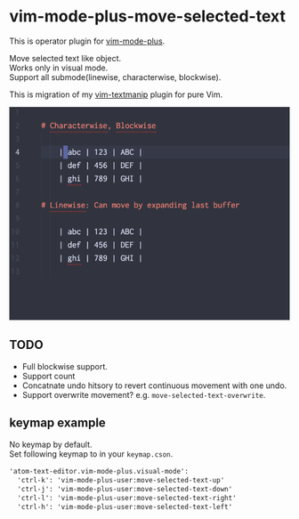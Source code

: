 # vim-mode-plus-move-selected-text

This is operator plugin for [vim-mode-plus](https://atom.io/packages/vim-mode-plus).  

Move selected text like object.  
Works only in visual mode.  
Support all submode(linewise, characterwise, blockwise).

This is migration of my [vim-textmanip](https://github.com/t9md/vim-textmanip) plugin for pure Vim.  

![](https://raw.githubusercontent.com/t9md/t9md/1df78bf22bc94440cd47e381dc6c6c6ad1c2db33/img/vim-mode-plus/move-selected-text.gif)

## TODO

- Full blockwise support.
- Support count
- Concatnate undo hitsory to revert continuous movement with one undo.
- Support overwrite movement? e.g. `move-selected-text-overwrite`.

## keymap example

No keymap by default.  
Set following keymap to in your `keymap.cson`.  

```coffeescipt
'atom-text-editor.vim-mode-plus.visual-mode':
  'ctrl-k': 'vim-mode-plus-user:move-selected-text-up'
  'ctrl-j': 'vim-mode-plus-user:move-selected-text-down'
  'ctrl-l': 'vim-mode-plus-user:move-selected-text-right'
  'ctrl-h': 'vim-mode-plus-user:move-selected-text-left'
```
